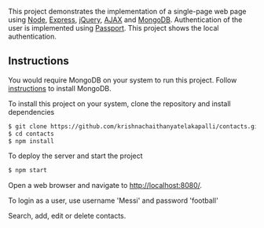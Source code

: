 This project demonstrates the implementation of a single-page web page using [Node](https://nodejs.org/en/), [Express](http://expressjs.com/), [jQuery](https://jquery.com/), [AJAX](api.jquery.com/jquery.ajax/) and [MongoDB](https://www.mongodb.com/).
Authentication of the user is implemented using [Passport](http://passportjs.org/). This project shows the local authentication.

## Instructions
You would require MongoDB on your system to run this project. Follow [instructions](https://docs.mongodb.com/manual/tutorial/install-mongodb-on-ubuntu/) to install MongoDB.

To install this project on your system, clone the repository and install dependencies

```bash
$ git clone https://github.com/krishnachaithanyatelakapalli/contacts.git
$ cd contacts
$ npm install
```

To deploy the server and start the project

```bash
$ npm start
```

Open a web browser and navigate to [http://localhost:8080/](http://127.0.0.1:8080/).

To login as a user, use username 'Messi' and password 'football'

Search, add, edit or delete contacts.
